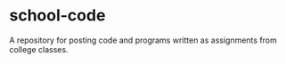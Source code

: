 # school-code
A repository for posting code and programs written as assignments from college classes.
